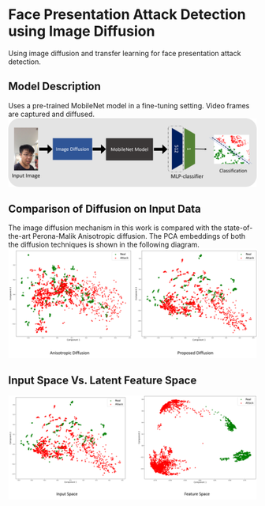 # Face Presentation Attack Detection using Image Diffusion
Using image diffusion and transfer learning for face presentation attack detection.

## Model Description
Uses a pre-trained MobileNet model in a fine-tuning setting. Video frames are captured and diffused.
![My Image](model_diagram.png)

## Comparison of Diffusion on Input Data
The image diffusion mechanism in this work is compared with the state-of-the-art Perona-Malik Anisotropic diffusion. The PCA embeddings of both the diffusion techniques is shown in the following diagram.
![My Image](CF_input_PCA.png)

## Input Space Vs. Latent Feature Space
![My Image](latent_space_comp.png)
